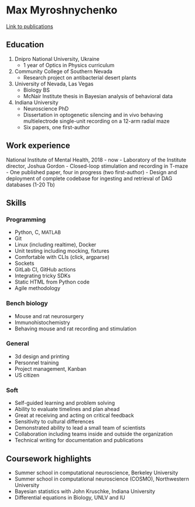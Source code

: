 # Max Myroshnychenko
[Link to publications](https://scholar.google.com/citations?user=hpzb2HkAAAAJ&hl=en)
## Education 
1. Dnipro National University, Ukraine 
	- 1 year of Optics in Physics curriculum
2. Community College of Southern Nevada 
  	- Research project on antibacterial desert plants 
4. University of Nevada, Las Vegas
	- Biology BS
	- McNair Institute thesis in Bayesian analysis of behavioral data
5. Indiana University
	- Neuroscience PhD
	- Dissertation in optogenetic silencing and in vivo behaving multielectrode single-unit recording on a 12-arm radial maze
	- Six papers, one first-author
## Work experience
National Institute of Mental Health, 2018 - now
	- Laboratory of the Institute director, Joshua Gordon
	- Closed-loop stimulation and recording in T-maze
	- One published paper, four in progress (two first-author)
	- Design and deployment of complete codebase for ingesting and retrieval of DAG databases (1-20 Tb)

## Skills
### Programming
- Python, C, <font size="2"> MATLAB </font>   
- Git
- Linux (including realtime), Docker
- Unit testing including mocking, fixtures
- Comfortable with CLIs (click, argparse)
- Sockets
- GitLab CI, GitHub actions
- Integrating tricky SDKs
- Static HTML from Python code
- Agile methodology
### Bench biology
- Mouse and rat neurosurgery
- Immunohistochemistry
- Behaving mouse and rat recording and stimulation
### General 
- 3d design and printing
- Personnel training
- Project management, Kanban
- US citizen
### Soft 
- Self-guided learning and problem solving
- Ability to evaluate timelines and plan ahead
- Great at receiving and acting on critical feedback
- Sensitivity to cultural differences 
- Demonstrated ability to lead a small team of scientists 
- Collaboration including teams inside and outside the organization
- Technical writing for documentation and publications
## Coursework highlights
- Summer school in computational neuroscience, Berkeley University
- Summer school in computational neuroscience (COSMO), Northwestern University
- Bayesian statistics with John Kruschke, Indiana University
- Differential equations in Biology, UNLV and IU
